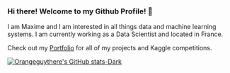 ### Hi there! Welcome to my Github Profile! 👋

<!--
**Orangeguythere/Orangeguythere** is a ✨ _special_ ✨ repository because its `README.md` (this file) appears on your GitHub profile.

Here are some ideas to get you started:

- 🔭 I’m currently working on ...
- 🌱 I’m currently learning ...
- 👯 I’m looking to collaborate on ...
- 🤔 I’m looking for help with ...
- 💬 Ask me about ...
- 📫 How to reach me: ...
- 😄 Pronouns: ...
- ⚡ Fun fact: ...
-->



I am Maxime and I am interested in all things data and machine learning systems. I am currently working as a Data Scientist and located in France. 

Check out my [Portfolio](https://github.com/Orangeguythere/Portfolio) for all of my projects and Kaggle competitions.


[![Orangeguythere's GitHub stats-Dark](https://github-readme-stats.vercel.app/api?username=Orangeguythere\&show_icons=true\&theme=dark#gh-dark-mode-only)](https://github.com/anuraghazra/github-readme-stats#responsive-card-theme#gh-dark-mode-only)



